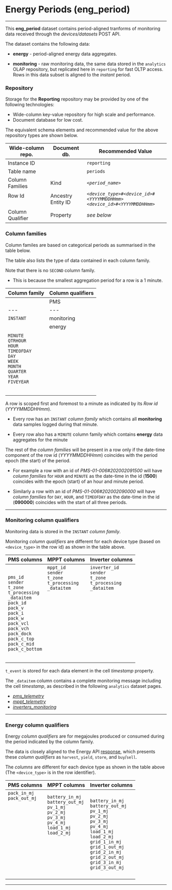 
# Energy Periods (eng_period)
---

This **eng_period** dataset contains period-aligned tranforms of monitoring data received through the _devices/datasets_ POST API.

The dataset contains the following data:

- **energy** - period-aligned energy data aggregates. 

- **monitoring** - raw monitoring data, the same data stored in the `analytics` OLAP repository, but replicated here in `reporting` for fast OLTP access. Rows in this data subset is aligned to the _instant_ period.




### Repository

Storage for the **Reporting** repository may be provided by one of the following technologies:

- Wide-column key-value repository for high scale and performance.
- Document database for low cost.

The equivalent schema elements and recommended value for the above repository types are shown below.

Wide-column repo.       | Document db.              | Recommended Value
---                     | ---                       | ---
Instance ID             |                           | `reporting`
Table name              |                           | `periods`
Column Families         | Kind                      | _`<period_name>`_
Row Id<br><br>          | Ancestry<br>Entity ID     | _`<device_type>#<device_id>#<YYYYMMDDHHmm>`_<br>_`<device_id>#<YYYYMMDDHHmm>`_
Column Qualifier        | Property                  | _see below_




### Column families

Column familes are based on categorical periods as summarised in the table below. 

The table also lists the type of data contained in each column family.  

Note that there is no `SECOND` column family. 

- This is because the smallest aggregation period for a row is a 1 minute.

Column family   | Column qualifiers
---             | ---| 
<i></i>               | PMS
---             | ---| 
`INSTANT`       | monitoring
`MINUTE`<br>`QTRHOUR`<br>`HOUR`<br>`TIMEOFDAY`<br>`DAY`<br>`WEEK`<br>`MONTH`<br>`QUARTER`<br>`YEAR`<br>`FIVEYEAR` | energy<br><br><br><br><br><br><br><br><br><br><br>

A row is scoped first and foremost to a minute as indicated by its _Row id_ (_YYYYMMDDHHmm_).

- Every row has an `INSTANT` _column family_ which contains all **monitoring** data samples logged during that minute. 

- Every row also has a `MINUTE` column family which contains **energy** data aggregates for the minute

The rest of the _column families_ will be present in a row only if the date-time component of the row id (_YYYYMMDDHHmm_) coincides with the period epoch (the start) of the period. 

- For example a row with an id of _PMS-01-006#202002091500_ will have _column families_ for `HOUR` and `MINUTE` as the date-time in the id (**1500**) coincides with the epoch (start) of an hour and minute period.

- Similarly a row with an id of _PMS-01-006#202002090000_ will have _column families_ for `DAY`, `HOUR`, and `TIMEOFDAY` as the date-time in the id (**090000**) coincides with the start of all three periods.

---


### Monitoring column qualifiers

Monitoring data is stored in the `INSTANT` _column family_.

Monitoring _column qualifiers_ are different for each device type (based on `<device_type>` in the row id) as shown in the table above.


PMS columns     | MPPT columns      | Inverter columns
---             | ---               | ---   
`pms_id`<br>`sender`<br>`t_zone`<br>`t_processing`<br>`_dataitem`<br>`pack_id`<br>`pack_v`<br>`pack_i`<br>`pack_w`<br>`pack_vcl`<br>`pack_vch`<br>`pack_dock`<br>`pack_c_top`<br>`pack_c_mid`<br>`pack_c_bottom` | `mppt_id`<br>`sender`<br>`t_zone`<br>`t_processing`<br>`_dataitem`<br><br><br><br><br><br><br><br><br><br><br><br> | `inverter_id`<br>`sender`<br>`t_zone`<br>`t_processing`<br>`_dataitem`<br><br><br><br><br><br><br><br><br><br><br><br> | 

`t_event` is stored for each data element in the cell _timestamp_ property.  

The `_dataitem` column contains a complete monitoring message including the cell _timestamp_, as described in the following `analytics` dataset pages.

- _[pms_telemetry](/docs/api.sundaya.monitored.equipment/0/c/Implementation/Datasets/analytics/pms_telemetry)_
- _[mppt_telemetry](/docs/api.sundaya.monitored.equipment/0/c/Implementation/Datasets/analytics/mppt_telemetry)_
- _[inverters_monitoring](/docs/api.sundaya.monitored.equipment/0/c/Implementation/Datasets/analytics/inverter_telemetry)_




---


### Energy column qualifiers

Energy _column qualifiers_ are for megajoules produced or consumed during the period indicated by the column family. 

The data is closely aligned to the Energy API [response](/docs/api.sundaya.monitored.equipment/0/c/Examples/GET/energy%20GET%20example), which presents these _column qualifiers_ as `harvest`, `yield`, `store`, and `buy`/`sell`.

The _columns_ are different for each device type as shown in the table above (The `<device_type>` is in the row identifier).

PMS columns     | MPPT columns      | Inverter columns
---             | ---               | ---
`pack_in_mj`<br>`pack_out_mj`<br><br><br><br><br><br><br><br><br><br><br><br><br>            | `battery_in_mj`<br>`battery_out_mj`<br>`pv_1_mj`<br>`pv_2_mj`<br>`pv_3_mj`<br>`pv_4_mj`<br>`load_1_mj`<br>`load_2_mj`<br><br><br><br><br><br><br>               | `battery_in_mj`<br>`battery_out_mj`<br>`pv_1_mj`<br>`pv_2_mj`<br>`pv_3_mj`<br>`pv_4_mj`<br>`load_1_mj`<br>`load_2_mj`<br>`grid_1_in_mj`<br>`grid_1_out_mj`<br>`grid_2_in_mj`<br>`grid_2_out_mj`<br>`grid_3_in_mj`<br>`grid_3_out_mj`



--- 